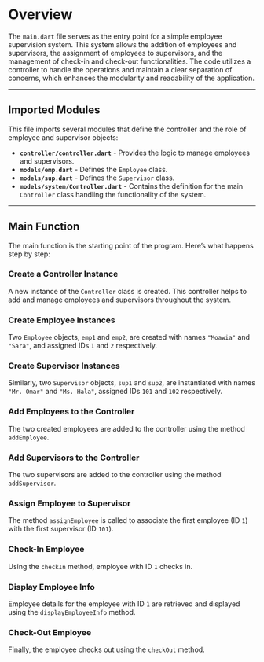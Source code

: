# Overview

The `main.dart` file serves as the entry point for a simple employee supervision system. This system allows the addition of employees and supervisors, the assignment of employees to supervisors, and the management of check-in and check-out functionalities. The code utilizes a controller to handle the operations and maintain a clear separation of concerns, which enhances the modularity and readability of the application.

---

## Imported Modules

This file imports several modules that define the controller and the role of employee and supervisor objects:

- **`controller/controller.dart`** - Provides the logic to manage employees and supervisors.
- **`models/emp.dart`** - Defines the `Employee` class.
- **`models/sup.dart`** - Defines the `Supervisor` class.
- **`models/system/Controller.dart`** - Contains the definition for the main `Controller` class handling the functionality of the system.

---

## Main Function

The main function is the starting point of the program. Here’s what happens step by step:

### Create a Controller Instance

A new instance of the `Controller` class is created. This controller helps to add and manage employees and supervisors throughout the system.

### Create Employee Instances

Two `Employee` objects, `emp1` and `emp2`, are created with names `"Moawia"` and `"Sara"`, and assigned IDs `1` and `2` respectively.

### Create Supervisor Instances

Similarly, two `Supervisor` objects, `sup1` and `sup2`, are instantiated with names `"Mr. Omar"` and `"Ms. Hala"`, assigned IDs `101` and `102` respectively.

### Add Employees to the Controller

The two created employees are added to the controller using the method `addEmployee`.

### Add Supervisors to the Controller

The two supervisors are added to the controller using the method `addSupervisor`.

### Assign Employee to Supervisor

The method `assignEmployee` is called to associate the first employee (ID `1`) with the first supervisor (ID `101`).

### Check-In Employee

Using the `checkIn` method, employee with ID `1` checks in.

### Display Employee Info

Employee details for the employee with ID `1` are retrieved and displayed using the `displayEmployeeInfo` method.

### Check-Out Employee

Finally, the employee checks out using the `checkOut` method.
